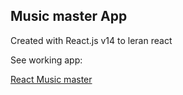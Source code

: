 ## Music master App

Created with React.js v14 to leran react

See working app:

[React Music master](https://lmoroz.github.io/react-music-master/build/index.html)
